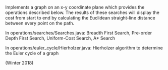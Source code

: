 Implements a graph on an x-y coordinate plane which provides the operations described below.
The results of these searches will display the cost from start to end by calculating
the Euclidean straight-line distance between every point on the path. 

In operations/searches/Searches.java:
Breadth First Search,
Pre-order Depth First Search,
Uniform-Cost Search,
A* Search

In operations/euler_cycle/Hierholzer.java:
Hierholzer algorithm to determine the Euler cycle of a graph

(Winter 2018)
